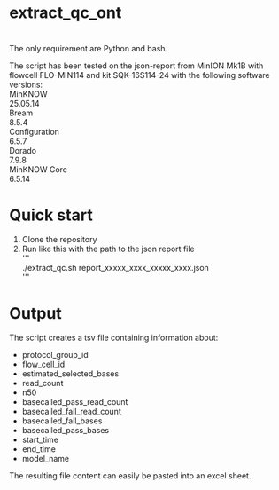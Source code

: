 # extract_qc_ont
# 
The only requirement are Python and bash.

The script has been tested on the json-report from MinION Mk1B with flowcell FLO-MIN114 and kit SQK-16S114-24 with the following software versions:  
MinKNOW  
25.05.14  
Bream  
8.5.4  
Configuration  
6.5.7  
Dorado  
7.9.8  
MinKNOW Core  
6.5.14  

# Quick start
1. Clone the repository
2. Run like this with the path to the json report file  
'''  
./extract_qc.sh report_xxxxx_xxxx_xxxxx_xxxx.json  
'''  

#  Output
The script creates a tsv file containing information about:
- protocol_group_id
- flow_cell_id
- estimated_selected_bases
- read_count
- n50
- basecalled_pass_read_count
- basecalled_fail_read_count
- basecalled_fail_bases
- basecalled_pass_bases
- start_time
- end_time
- model_name

The resulting file content can easily be pasted into an excel sheet. 


